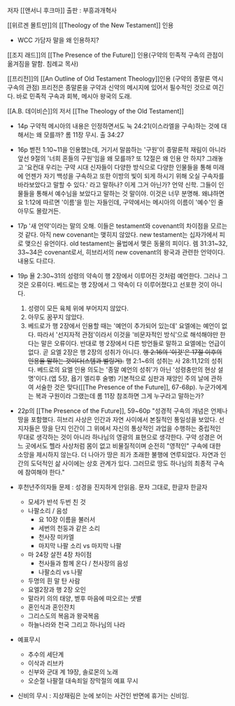 저자 [[앤서니 후크마]]
출판 : 부흥과개혁사



[[위르겐 몰트만]]의 [[Theology of the New Testament]] 인용
* WCC 가담자 말을 왜 인용하지?



[[조지 래드]]의 [[The Presence of the Future]] 인용(구약의 민족적 구속의 관점이 옮겨짐을 말함. 침례교 목사)

[[프리전]]의 [[An Outline of Old Testament Theology]]인용 (구약의 종말론 역시 구속의 관점)
프리전은 종말론을 구약과 신약의 메시지에 있어서 필수적인 것으로 여긴다.
바로 민족적 구속과 회복, 메시아 왕국의 도래. 

[[A.B. 데이비슨]]의 저서 [[The Theology of the Old Testament]]




* 14p 구약적 메시아의 내용은 인정하면서도 눅 24:21(이스라엘을 구속)하는 것에 대해서는 왜 모를까? 롬 11장 무시. 출 34:27

* 16p 벧전 1:10~11을 인용했는데, 거기서 말씀하는 '구원'이 종말론적 재림이 아니라 앞선 9절의 '너희 혼들의 구원'임을 왜 모를까? 또 12절은 왜 인용 안 하지? 그래놓고 '요컨대 우리는 구약 시대 신자들이 다양한 방식으로 다양한 인물들을 통해 미래에 언젠가 자기 백성을 구속하고 또한 이방의 빛이 되게 하시기 위해 오실 구속자를 바라보았다고 말할 수 있다.' 라고 말하나? 이게 그거 아닌가? 언약 신학. 그들이 인물들을 통해서 예수님을 보았다고 말하는 것 말이야. 이것은 너무 분명해. 왜냐하면 요 1:12에 따르면 '이름'을 믿는 자들인데, 구약에서는 메시아의 이름이 '예수'인 줄 아무도 몰랐거든.

* 17p '새 언약'이라는 말의 오해. 이들은 testament와 covenant의 차이점을 모르는 것 같다. 아직 new covenant는 맺히지 않았다. new testament는 십자가에서 피로 맺으신 유언이다. old testament는 율법에서 맺은 동물의 피이다. 렘 31:31~32, 33~34은 covenant로서, 히브리서의 new covenant의 왕국과 관련한 언약이다. 내용도 다르다.

* 19p 욜 2:30~31의 성령의 약속이 행 2장에서 이루어진 것처럼 예언한다. 그러나 그것은 오류이다. 베드로는 행 2장에서 그 약속이 다 이루어졌다고 선포한 것이 아니다.
	1. 성령이 모든 육체 위에 부어지지 않았다. 
	2. 아무도 꿈꾸지 않았다. 
	3. 베드로가 행 2장에서 인용할 때는 '예언이 추가되어 있는데' 요엘에는 예언이 없다.
  따라서 '선지자적 관점'이라서 이것을 '비문자적인 방식'으로 해석해야만 한다는 말은 오류이다. 반대로 행 2장에서 다른 방언들로 말하고 요엘에는 언급이 없다. 곧 요엘 2장은 행 2장의 성취가 아니다. ~~행 2:16의 '이것'은  17절 이후의 인용을 말하는 것이다(스템과 벌링거).~~ 행 2:1~6의 성취는 사 28:11,12의 성취다. 베드로의 요엘 인용 의도는 '종말 예언의 성취'가 아닌 '성령충만의 현상 설명'이다.(엡 5장, 욥기 엘리후 술병)
  기본적으로 심판과 재앙인 주의 날에 관하여 서술한 것은 맞다([[The Presence of the Future]], 67-68p). 누군가에게는 복과 구원이라 그랬는데 롬 11장 참조하면 그게 누구라고 말하는가?

* 22p의 [[The Presence of the Future]], 59~60p "성경적 구속의 개념은 언제나 땅을 포함했다. 히브리 사상은 인간과 자연 사이에서 본질적인 통일성을 보았다. 선지자들은 땅을 단지 인간이 그 위에서 자신의 통상적인 과업을 수행하는 중립적인 무대로 생각하는 것이 아니라 하나님의 영광의 표현으로 생각한다. 구약 성경은 어느 곳에서도 헬라 사상처럼 몸이 없고 비물질적이며 순전히 "영적인" 구속에 대한 소망을 제시하지 않는다. 더 나아가 땅은 죄가 초래한 불행에 연루되었다. 자연과 인간의 도덕적인 삶 사이에는 상호 관계가 있다. 그러므로 땅도 하나님의 최종적 구속에 참여해야 한다."
	


* 후천년주의자들 문제 : 성경을 진지하게 안읽음. 문자 그대로, 한글자 한글자
	* 모세가 반석 두번 친 것
	* 나팔소리 / 음성
		* 요 10장 이름을 불러서
		* 세번의 천둥과 같은 소리
		* 천사장 미카엘
		* 마지막 나팔 소리 vs 마지막 나팔
	* 마 24장 살전 4장 차이점
		* 천사들과 함께 온다 / 천사장의 음성
		* 나팔소리 vs 나팔
	* 두명의 흰 말 탄 사람
	* 요엘2장과 행 2장 오인
	* 말라키 의의 태양, 벧후 마음에 떠오르는 샛별
	* 혼인식과 혼인잔치
	* 그리스도의 복음과 왕국복음
	* 하늘나라와 천국 그리고 하나님의 나라

* 예표무시 
	* 추수의 세단계
	* 이삭과 리브카
	* 신부와 군대 계 19장, 솔로몬의 노래
	* 오순절 나팔절 대속죄일 장막절의 예표 무시

* 신비의 무시 : 지상재림은 눈에 보이는 사건인 반면에 휴거는 신비임.
